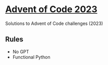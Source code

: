 # [Advent of Code 2023](https://adventofcode.com/)

Solutions to Advent of Code challenges (2023)

## Rules
- No GPT
- Functional Python